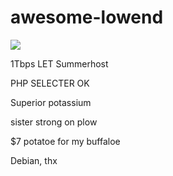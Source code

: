 # awesome-lowend

![](https://pix.qwertasdfg.xyz/5304b9ae94d176e17f4bbc85/zipmex.png)

1Tbps LET Summerhost

PHP SELECTER OK

Superior potassium

sister strong on plow

$7 potatoe for my buffaloe

Debian, thx

